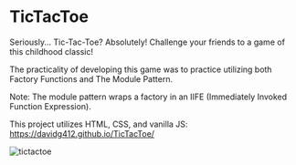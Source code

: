 # TicTacToe

Seriously... Tic-Tac-Toe? Absolutely! Challenge your friends to a game of this childhood classic!

The practicality of developing this game was to practice utilizing both Factory Functions and The Module Pattern.

Note: The module pattern wraps a factory in an IIFE (Immediately Invoked Function Expression).


This project utilizes HTML, CSS, and vanilla JS: https://davidg412.github.io/TicTacToe/

![tictactoe](https://user-images.githubusercontent.com/103713915/215243642-92559fe8-2966-4892-b0f4-9e3fa9f7d248.png)
